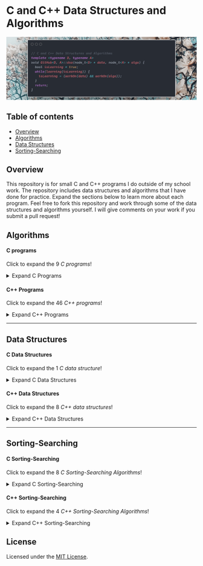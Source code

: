 # C and C++ Data Structures and Algorithms

[![Image](./.pictures/intro-card.png)](https://github.com/Alex0Blackwell/c-cpp-DSA)

## Table of contents
* [Overview](#overview)
* [Algorithms](#algorithms)
* [Data Structures](#data-structures)
* [Sorting-Searching](#sorting-searching)

## Overview
This repository is for small C and C++ programs I do outside of my school work. The repository includes data structures and algorithms that I have done for practice. Expand the sections below to learn more about each program. Feel free to fork this repository and work through some of the data structures and algorithms yourself. I will give comments on your work if you submit a pull request!


## Algorithms

#### C programs
Click to expand the 9 *C programs*!
<details>
  <summary>Expand C Programs</summary>

  - addingFormattedNums.c
    - print two rows one increasing one decreasing
  - compareArr.c
    - Return -1 if an element of array1 is less than array2, return 1 if an element of array1 is greater than array2, return 0 otherwise
  - factorial.c
    - recursive factorial in c, bad use of recursion but still fun
  - loopPointers
  - randNum.c
    - seeding random numbers
  - reverse.c
    - reverse an array in place
  - reverseStr.c
    - reverse string
  - squareCalc.c
    - return the square of a number with just addition
    - inductive assert
  - textAnim.c
    - terminal text animation

</details>

#### C++ Programs
Click to expand the 46 *C++ programs*!

<details>
  <summary>Expand C++ Programs</summary>

  - **macm-formulas**
    - forumlas used in MACM *including:*
      - combinations
      - permutations
      - combinations with repetition
      - dearangements
  - anagramCheck.cpp
    - determine two words are anagrams for eachother
    - Leetcode problem [here](https://leetcode.com/problems/valid-anagram/)
  - GKSRoundAq1.cpp
    - my solution for Google Kick Start round A, question 1
  - GKSRoundAq2.cpp
    - my solution for Google Kick Start round A, question 2
  - GKSRoundCq1.cpp
    - my solution for Google Kick Start round C, question 1
  - barPblm.cpp
    - algorithm practice
  - barPblm2.cpp
    - more direct solution
  - binaryLLtoInt.cpp
    - Given head which is a reference node to a singly-linked list. The value of each node in the linked list is either 0 or 1. The linked list holds the binary representation of a number.
    - Leetcode problem [here](https://leetcode.com/problems/convert-binary-number-in-a-linked-list-to-integer/)
  - bracketCheck.cpp
    - check for valid brackets using a stack
  - bstFromPreorder.cpp
    - Return the root node of a binary search tree that matches the given preorder traversal.
    - Leetcode problem [here](https://leetcode.com/problems/construct-binary-search-tree-from-preorder-traversal/)
  - calcE.cpp
    - calculate Eulers number using a taylor series
  - climbingStairs.cpp
    - You are climbing a stair case. It takes n steps to reach to the top. Each time you can either climb 1 or 2 steps. In how many distinct ways can you climb to the top?
    - Memoized recursive solution
    - Leetcode problem [here](https://leetcode.com/explore/learn/card/recursion-i/255/recursion-memoization/1662/)
  - employee.cpp
    - class practice
  - definedAsBad.cpp
    - a program rewritten with #Define
  - destinationCity.cpp
    - You are given the array paths, where paths[i] = [cityAi, cityBi] means there exists a direct path going from cityAi to cityBi. Return the destination city, that is, the city without any path outgoing to another city.
    - Leetcode problem [here](https://leetcode.com/problems/destination-city/)
  - fibonacci.cpp
    - six ways of making the fibonacci sequence
    - naive recursive, two memoized recursive, two sequential, one constant
  - flippingAnImage.cpp
    - Given a binary matrix A, we want to flip the image horizontally, then invert it, and return the resulting image.
    - Leetcode problem [here](https://leetcode.com/problems/flipping-an-image/)
  - getMinimum.cpp
    - recursively return the minimum element of a vector
    - generic programming using templates
  - increasingOrderSearchTree.cpp
    - Given a binary search tree, rearrange the tree in in-order so that the leftmost node in the tree is now the root of the tree, and every node has no left child and only 1 right child.
    - Leetcode problem [here](https://leetcode.com/problems/increasing-order-search-tree/)
  - kWeakestRows.cpp
    - Given a m * n matrix mat of ones (representing soldiers) and zeros (representing civilians), return the indexes of the k weakest rows in the matrix ordered from the weakest to the strongest.
  - macmFindNum.cpp
    - find a number such that abc = a! + b! + c!
  - maxDepthBinaryTree.cpp
    - Given a binary tree, find its maximum depth. The maximum depth is the number of nodes along the longest path from the root node down to the farthest leaf node.
    - Leetcode problem found [here](https://leetcode.com/explore/learn/card/recursion-i/256/complexity-analysis/2375/)
  - maxProductInArr.cpp
    - Given the array of integers nums, you will choose two different indices i and j of that array. Return the maximum value of (nums[i]-1)\*(nums[j]-1).
    - Leetcode problem found [here](https://leetcode.com/problems/maximum-product-of-two-elements-in-an-array/)
  - mergeTwoBinaryTrees.cpp
    - Given two binary trees and imagine that when you put one of them to cover the other, some nodes of the two trees are overlapped while the others are not. You need to merge them into a new binary tree. The merge rule is that if two nodes overlap, then sum node values up as the new value of the merged node. Otherwise, the NOT null node will be used as the node of new tree.
    - Leetcode problem found [here](https://leetcode.com/problems/merge-two-binary-trees/)
  - mergeTwoSortedLists.cpp
    - Merge two sorted linked lists and return it as a new sorted list. The new list should be made by splicing together the nodes of the first two lists.
    - Leetcode problem found [here](https://leetcode.com/explore/learn/card/recursion-i/253/conclusion/2382/)
  - miniMaxSum.cpp
    - HackerRank problem found [here](https://www.hackerrank.com/challenges/mini-max-sum/problem)
  - multiplyWithAdd.cpp
    - multiplication using only addition
  - nAryPreorderTreeTraversal.cpp
    - Given an n-ary tree, return the preorder traversal of its nodes' values.
    - Leetcode problem found [here](https://leetcode.com/problems/n-ary-tree-preorder-traversal/)
  - nAryPreorderTreeTraversal.cpp
    - Given an n-ary tree, return the postorder traversal of its nodes' values.
    - Leetcode problem found [here](https://leetcode.com/problems/n-ary-tree-postorder-traversal/)
  - nonDecreasingArray.cpp
    - Given an array nums with n integers, your task is to check if it could become non-decreasing by modifying at most 1 element. We define an array is non-decreasing if nums[i] <= nums[i + 1] holds for every i (0-based) such that (0 <= i <= n - 2).
    - Leetcode problem found [here](https://leetcode.com/problems/non-decreasing-array/)
  - numOfBSTs.cpp
    - number of BST's that can be made with a given number
  - pow.cpp
    - Implement pow(x, n), which calculates x raised to the power n
    - Leetcode problem found [here](https://leetcode.com/explore/learn/card/recursion-i/256/complexity-analysis/2380/)
  - proveEvenNums.cpp
    - induction proof for printing even numbers
  - pyramidImage.cpp
    - Display a pyramid of a given height
  - rangeSumBST.cpp
    - Given the root node of a binary search tree, return the sum of values of all nodes with value between L and R (inclusive).
    - Leetcode problem found [here](https://leetcode.com/problems/range-sum-of-bst/)
  - removeAdjacentDups.cpp
    - Given a string S of lowercase letters, a duplicate removal consists of choosing two adjacent and equal letters, and removing them. We repeatedly make duplicate removals on S until we no longer can.
    - Leetcode problem found [here](https://leetcode.com/problems/remove-all-adjacent-duplicates-in-string/)
  - reverseCharOnly.cpp
    - reverse only the characters in the string
    - Leetcode problem found [here](https://leetcode.com/problems/reverse-only-letters/)
  - reverseStr.cpp
  - reverseStrRecursive.cpp
    - recursively reverse vector
    - Leetcode problem found [here](https://leetcode.com/explore/learn/card/recursion-i/250/principle-of-recursion/1440/)
  - romanToDecimal.cpp
    - given roman numerals, return a decimal number
  - sortArrayByParity.cpp
    - Given an array A of non-negative integers, half of the integers in A are odd, and half of the integers are even. Sort the array so that whenever A[i] is odd, i is odd; and whenever A[i] is even, i is even.
    - Leetcode problem found [here](https://leetcode.com/problems/sort-array-by-parity-ii/)
  - squareN.cpp
    - Use a generating function to square a number
  - strReverseInP.cpp
    - reverse string in place
  - sumNodesEvenGrandparent.cpp
    - Given a binary tree, return the sum of values of nodes with even-valued grandparent.  (A grandparent of a node is the parent of its parent, if it exists.) If there are no nodes with an even-valued grandparent, return 0.
    - Leetcode problem found [here](https://leetcode.com/problems/sum-of-nodes-with-even-valued-grandparent/)
  - sumOfRootToLeafBinary.cpp
    - You are given the root of a binary tree where each node has a value 0 or 1.  Each root-to-leaf path represents a binary number starting with the most significant bit.  For example, if the path is 0 -> 1 -> 1 -> 0 -> 1, then this could represent 01101 in binary, which is 13.
    - Leetcode problem found [here](https://leetcode.com/problems/sum-of-root-to-leaf-binary-numbers/)
  - toLowerCase.cpp
    - Implement function ToLowerCase() that has a string parameter str, and returns the same string in lowercase.
  - trimBST.cpp
    - Given the root of a binary search tree and the lowest and highest boundaries as low and high, trim the tree so that all its elements lies in [low, high]. Trimming the tree should not change the relative structure of the elements that will remain in the tree (i.e., any node's descendant should remain a descendant). It can be proven that there is a unique answer.
    - Leetcode problem found [here](https://leetcode.com/problems/trim-a-binary-search-tree/)
  - univaluedBinaryTree.cpp
    - Leetcode problem found [here](https://leetcode.com/problems/univalued-binary-tree/)
  - word2num.cpp
    - given a word (two thousand five hundred and one) a number is returned (2501)

</details>

---

## Data Structures

#### C Data Structures
Click to expand the 1 *C data structure*!
<details>
  <summary>Expand C Data Structures</summary>

  - linkedList.c
    - first implementation of linked list

</details>

#### C++ Data Structures
Click to expand the 8 *C++ data structures*!
<details>
  <summary>Expand C++ Data Structures</summary>

  - **Binary Search Tree**
  	- ***Methods include***
  		- insert
  		- delete
  		- get the minimum value
  		- print inorder
  		- print preorder
  		- print postorder
  		- print in descending order
  		- return the kth smallest number in the tree
  		- return the kth largest number in the tree
  		- search
  		- return BST of lowest common ancestor
  		- return the least depth from the root
  		- print the tree level by level
  - **Singly Linked List**
  	- ***Methods include***
  		- get value at front
  		- get value at back
  		- get the size
  		- get value at index *([])*
  		- append
  		- pop
  		- insert at an index
  		- clear
  		- assign lists *(=)*
  		- concatinate lists *(+)*
  - **Queue**
  	- ***Methods include***
  		- check if empty
  		- get the size of the Queue
  		- get the value at the front
  		- get the value at the back
  		- clear the Queue
  		- push to the back *O(1)*
  		- pop from the front *O(1)*
  		- assign Queue *(=)*
  		- print the Queue
  - **Red Black Binary Tree Hash Table**
    - ***Methods include***
      - assign one tree to another with the overloaded assignment operator *O(n)*
      - insertion *O(log(n))*
      - removal *O(log(n))*
      - search *O(log(n))*
      - search and return a vector of all the values of the keys within two given key values *O(log(n))*
      - return a vector of all the values in ascending order *O(n)*
      - return a vector of all the keys in ascending order *O(n)*
      - return the number of nodes in the tree *O(1)*
      - print the keys and values in ascending order for debugging *O(n)*
  - **Stack**
  	- ***Methods include***
  		- check if empty
  		- get the size of the Stack
  		- get the value at the top
  		- clear the Stack
  		- push to the Stack *O(1)*
  		- pop from the Stack *O(1)*
  		- assign Stack *(=)*
  		- print the Stack
  - **Double Ended Queue**
  	- ***Methods include***
  		- insert at the front
  		- insert at the back
  		- remove from the front
  		- remove from the back
  		- peek at the front
  		- peek at the back
  		- check if it's empty
  		- get the size
  		- copy one Deque into another
  		- deallocate all the Nodes
  		- print the Deque
  		- *Note that this program uses templates so it works for all types :)*
  - **Binary Heap**
    - ***Methods Include***
      - check if empty *O(1)*
      - get the minimum element *O(1)*
      - insert *O(log(n))*
      - delete the minimum element *O(log(n))*
      - make the heap empty *O(1)*
      - *Note that this program uses templates so it works for all types :)*
  - **MinStack.cpp**
    - ***Methods Include***
      - push element onto the stack *O(1)*
      - pop element off the stack *O(n)*
        - *O(n)* because will iterate through all elements if the element popped was the minimum element.
      - get the top element *O(1)*
      - get the minimum element in the stack *O(1)*

</details>

---

## Sorting-Searching

#### C Sorting-Searching

Click to expand the 8 *C Sorting-Searching Algorithms*!

<details>
  <summary>Expand C Sorting-Searching</summary>

  - binarySearch.c
    - first implementation of a binary search (those were the days)
  - binarySearch2.c
    - second implementation of a binary search
  - binarySearchCP.cpp
    - HackerEarth problem found [here](https://www.hackerearth.com/practice/algorithms/searching/binary-search/tutorial/)
  - bubbleSort.c
    - everyone loves bubbles
  - insertionSort.c
    - linearSearch.c
  - mergesort.c
    - first implementation of merge sort
  - quicksort.c
    - first implementaion of quick sort
  - selectionSort.c

</details>

#### C++ Sorting-Searching

Click to expand the 4 *C++ Sorting-Searching Algorithms*!

<details>
  <summary>Expand C++ Sorting-Searching</summary>

  - mergeSort.cpp
  - reverseMerge.cpp
    - sort in descending order  
  - binSearch-mergeSort
    - **Binary Search and Merge Sort**
      - Binary and Merge sort with generics programming
  - quicksort
    - **Quicksort with median-of-three pivot**
      - This Quicksort uses a median-of-three pivot. This means that the pivot is chosen by sorting the first element, the last and the middle element, and taking the median. This method ensures that the worst case O(n^2) becomes exponentially unlikely.
      - An insertion sort is used for subarrays of size 10 or less. This is because the insertion sort is more optimal for very small arrays.

</details>

## License
Licensed under the [MIT License](LICENSE).
